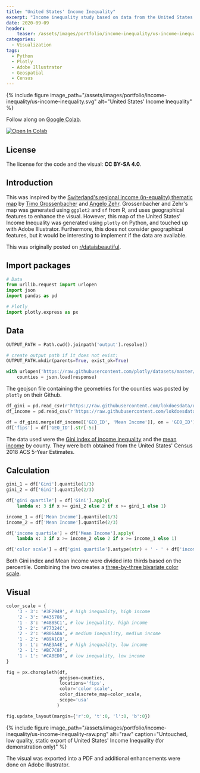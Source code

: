 ```yaml
---
title: "United States' Income Inequality"
excerpt: "Income inequality study based on data from the United States' Census."
date: 2020-09-09
header:
    teaser: /assets/images/portfolio/income-inequality/us-income-inequality-thumbnail.png
categories:
  - Visualization
tags:
  - Python
  - Plotly
  - Adobe Illustrator
  - Geospatial
  - Census
---
```


{% include figure image_path="/assets/images/portfolio/income-inequality/us-income-inequality.svg" alt="United States' Income Inequality" %}

Follow along on [Google Colab](https://colab.research.google.com/github/lokdoesdata/us-income-inequality/blob/master/us-income-inequality.ipynb).

[![Open In Colab](https://colab.research.google.com/assets/colab-badge.svg)](https://colab.research.google.com/github/lokdoesdata/us-income-inequality/blob/master/us-income-inequality.ipynb)

## License

The license for the code and the visual: **CC BY-SA 4.0**.

## Introduction

This was inspired by the [Switerland's regional income (in-equality) thematic map](https://timogrossenbacher.ch/2019/04/bivariate-maps-with-ggplot2-and-sf/) by [Timo Grossenbacher](https://twitter.com/grssnbchr) and [Angelo Zehr](https://twitter.com/angelozehr). Grossenbacher and Zehr's map was generated using `ggplot2` and `sf` from R, and uses geographical features to enhance the visual. However, this map of the United States' Income Inequality was generated using `plotly` on Python, and touched up with Adobe Illustrator. Furthermore, this does not consider geographical features, but it would be interesting to implement if the data are available.

This was originally posted on [r/dataisbeautiful](https://www.reddit.com/r/dataisbeautiful/comments/ipnqi1/oc_united_states_income_inequality/).

## Import packages

```python
# Data
from urllib.request import urlopen
import json
import pandas as pd

# Plotly
import plotly.express as px
```

## Data

```python
OUTPUT_PATH = Path.cwd().joinpath('output').resolve()

# create output path if it does not exist:
OUTPUT_PATH.mkdir(parents=True, exist_ok=True)
```

```python
with urlopen('https://raw.githubusercontent.com/plotly/datasets/master/geojson-counties-fips.json') as response:
    counties = json.load(response)
```

The geojson file containing the geometries for the counties was posted by `plotly` on their Github.

```python
df_gini = pd.read_csv(r'https://raw.githubusercontent.com/lokdoesdata/us-income-inequality/main/data/gini.csv')
df_income = pd.read_csv(r'https://raw.githubusercontent.com/lokdoesdata/us-income-inequality/main/data/income.csv')

df = df_gini.merge(df_income[['GEO_ID', 'Mean Income']], on = 'GEO_ID')
df['fips'] = df['GEO_ID'].str[-5:]
```

The data used were the [Gini index of income inequality](https://data.census.gov/cedsci/table?q=gini%20index&tid=ACSDT5Y2018.B19083&moe=false&hidePreview=true) and the [mean income](https://data.census.gov/cedsci/table?q=income&tid=ACSST5Y2018.S1902&moe=false&hidePreview=true) by county. They were both obtained from the United States' Census 2018 ACS 5-Year Estimates.

## Calculation

```python
gini_1 = df['Gini'].quantile(1/3)
gini_2 = df['Gini'].quantile(2/3)

df['gini quartile'] = df['Gini'].apply(
    lambda x: 3 if x >= gini_2 else 2 if x >= gini_1 else 1)

income_1 = df['Mean Income'].quantile(1/3)
income_2 = df['Mean Income'].quantile(2/3)

df['income quartile'] = df['Mean Income'].apply(
    lambda x: 3 if x >= income_2 else 2 if x >= income_1 else 1)

df['color scale'] = df['gini quartile'].astype(str) + ' - ' + df['income quartile'].astype(str)
```

Both Gini index and Mean income were divided into thirds based on the percentile. Combining the two creates a [three-by-three bivariate color scale](https://www.joshuastevens.net/cartography/make-a-bivariate-choropleth-map/).  

## Visual

```python
color_scale = {
    '3 - 3': '#3F2949', # high inequality, high income
    '2 - 3': '#435786',
    '1 - 3': '#4885C1', # low inequality, high income
    '3 - 2': '#77324C',
    '2 - 2': '#806A8A', # medium inequality, medium income
    '1 - 2': '#89A1C8',
    '3 - 1': '#AE3A4E', # high inequality, low income
    '2 - 1': '#BC7C8F',
    '1 - 1': '#CABED0', # low inequality, low income
}

fig = px.choropleth(df, 
                    geojson=counties, 
                    locations='fips', 
                    color='color scale',
                    color_discrete_map=color_scale,
                    scope='usa'
                   )

fig.update_layout(margin={'r':0, 't':0, 'l':0, 'b':0})
```

{% include figure image_path="/assets/images/portfolio/income-inequality/us-income-inequality-raw.png" alt="raw" caption="Untouched, low quality, static export of United States' Income Inequality (for demonstration only)" %}

The visual was exported into a PDF and additional enhancements were done on Adobe Illustrator.
